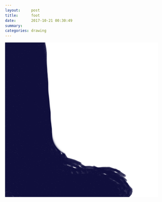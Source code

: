```yaml
---
layout:     post
title:      foot
date:       2017-10-21 00:30:49
summary:    
categories: drawing
---
```

![foot](/images/diary/foot.png ".")
